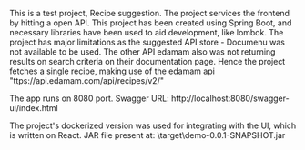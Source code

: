 This is a test project, Recipe suggestion.
The project services the frontend by hitting a open API.
This project has been created using Spring Boot, and necessary libraries have been used to aid development, like lombok.
The project has major limitations as the suggested API store - Documenu was not available to be used.
The other API edamam also was not returning results on search criteria on their documentation page.
Hence the project fetches a single recipe, making use of the edamam api "ttps://api.edamam.com/api/recipes/v2/"

The app runs on 8080 port.
Swagger URL: http://localhost:8080/swagger-ui/index.html

The project's dockerized version was used for integrating with the UI, which is written on React.
JAR file present at: \target\demo-0.0.1-SNAPSHOT.jar

